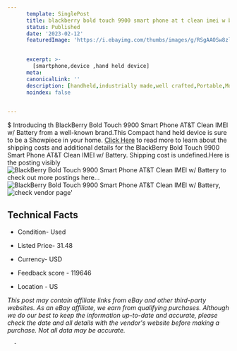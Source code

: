 ```yaml
---
      template: SinglePost
      title: blackberry bold touch 9900 smart phone at t clean imei w battery
      status: Published
      date: '2023-02-12'
      featuredImage: 'https://i.ebayimg.com/thumbs/images/g/RSgAAOSw8zlidBfB/s-l225.jpg'
       

      excerpt: >-
        [smartphone,device ,hand held device]
      meta:
      canonicalLink: ''
      description: [handheld,industrially made,well crafted,Portable,Mobile,Compact,Convenient,Lightweight,Maneuverable,Man-portable,Miniature,Carriable,Hand-held,Light,Holdable,Transportable,Mobile device,Pocket-sized,On-the-go,Wireless,Cordless,Compact size,Convenient size, smartphone,device ,hand held device]
      noindex: false
      

---
```

$
      Introducing th BlackBerry Bold Touch 9900 Smart Phone AT&T Clean IMEI w/ Battery from a well-known brand.This Compact hand held device is sure to be a Showpiece in your home. [Click Here](https://www.ebay.com/itm/234539984366?hash=item369bac25ee%3Ag%3ARSgAAOSw8zlidBfB&mkevt=1&mkcid=1&mkrid=711-53200-19255-0&campid=%253CePNCampaignId%253E&customid=%253CreferenceId%253E&toolid=10049) to read more to learn about the shipping costs and additional details for the BlackBerry Bold Touch 9900 Smart Phone AT&T Clean IMEI w/ Battery. Shipping cost is undefined.Here is the posting visibly ![BlackBerry Bold Touch 9900 Smart Phone AT&T Clean IMEI w/ Battery](https://i.ebayimg.com/thumbs/images/g/RSgAAOSw8zlidBfB/s-l225.jpg) to check out more postings here... ![BlackBerry Bold Touch 9900 Smart Phone AT&T Clean IMEI w/ Battery](https://i.ebayimg.com/images/g/RSgAAOSw8zlidBfB/s-l1600.jpg), ![check vendor page](https://origin-galleryplus.ebayimg.com/ws/web/234539984366_2_0_1/225x225.jpg,https://origin-galleryplus.ebayimg.com/ws/web/234539984366_3_0_1/225x225.jpg,https://origin-galleryplus.ebayimg.com/ws/web/234539984366_4_0_1/225x225.jpg,https://origin-galleryplus.ebayimg.com/ws/web/234539984366_5_0_1/225x225.jpg,https://origin-galleryplus.ebayimg.com/ws/web/234539984366_6_0_1/225x225.jpg)'

      

 ## Technical Facts 



     
      

 - Condition- Used 


      

 - Listed Price- 31.48 


      

 - Currency- USD 


      

 - Feedback score - 119646 


      

 - Location - US 


      
      

 *_This post may contain affiliate links from eBay and other third-party websites. As an eBay affiliate, we earn from qualifying purchases. Although we do our best to keep the information up-to-date and accurate, please check the date and all details with the vendor's website before making a purchase. Not all data may be accurate._*




      -
